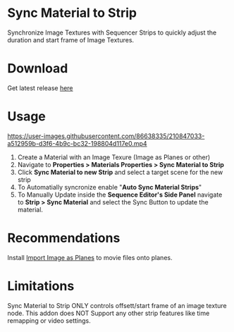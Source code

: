 # Sync Material to Strip

Synchronize Image Textures with Sequencer Strips to quickly adjust the duration and start frame of Image Textures.

# Download
Get latest release [here](https://github.com/NickTiny/Sync-Material-to-Strip/releases/download/v1.0.0/sync_material_to_strip_1_0_0.py)



# Usage
https://user-images.githubusercontent.com/86638335/210847033-a512959b-d3f6-4b9c-bc32-198804d117e0.mp4


1. Create a Material with an Image Texure (Image as Planes or other)
2. Navigate to **Properties > Materials Properties > Sync Material to Strip** 
3. Click **Sync Material to new Strip** and select a target scene for the new strip
4. To Automatially syncronize enable "**Auto Sync Material Strips**"
5. To Manually Update inside the **Sequence Editor's Side Panel** navigate to **Strip > Sync Material** and select the Sync Button to update the material.

# Recommendations
Install [Import Image as Planes](https://docs.blender.org/manual/en/latest/addons/import_export/images_as_planes.html) to movie files onto planes.

# Limitations
Sync Material to Strip ONLY controls offsett/start frame of an image texture node. 
This addon does NOT Support any other strip features like time remapping or video settings.


